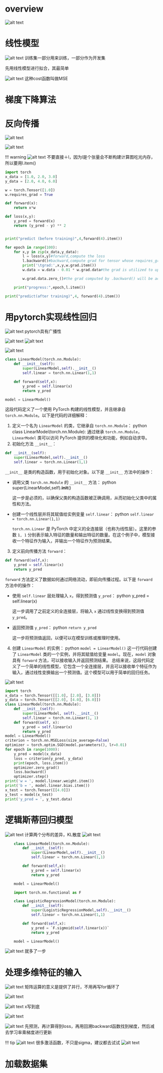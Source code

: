 # overview
![alt text](image.png)


# 线性模型
![alt text](image-2.png)
训练集一部分用来训练，一部分作为开发集


先用线性模型进行拟合，其最简单


![alt text](image-3.png)
这种cost函数叫做MSE

# 梯度下降算法


# 反向传播

![alt text](image-4.png)

![alt text](image-5.png)

!!! warning
    ![alt text](image-6.png)
    不要直接＋l，因为l是个张量会不断构建计算图吃光内存，所以要用l.item()


```python
import torch
x_data = [1.0, 2.0, 3.0]
y_data = [2.0, 4.0, 6.0]

w = torch.Tensor([1.0])
w.requires_grad = True

def forward(x):
    return x*w

def loss(x,y):
    y_pred = forward(x)
    return (y_pred - y) ** 2


print("predict (before training)",4,forward(4).item())

for epoch in range(100):
    for x,y in zip(x_data,y_data):
        l = loss(x,y)#forward,compute the loss
        l.backward()#backward,compute grad for tensor whose requires_grad set to true
        print('\tgrad:',x,y,w.grad.item())
        w.data = w.data - 0.01 * w.grad.data#the grad is utilized to updata weight

        w.grad.data.zero_()#the grad computed by .backward() will be accunmulated.so after update,remember set the grad to zero!

    print("progress:",epoch,l.item())

print("predict(after training)",4, forward(4).item())

```

# 用pytorch实现线性回归
![alt text](image-7.png)
pytorch具有广播性

![alt text](image-8.png)
![alt text](image-9.png)

![alt text](image-10.png)
  
```python
class LinearModel(torch.nn.Module):
    def __init__(self):
        super(LinearModel,self).__init__()
        self.linear = torch.nn.Linear(1,1)

    def forward(self,x):
        y_pred = self.linear(x)
        return y_pred

model = LinearModel()
```

这段代码定义了一个使用 PyTorch 构建的线性模型，并且继承自 `torch.nn.Module`。以下是代码的详细解释：
1. 定义一个名为 `LinearModel` 的类，它继承自 `torch.nn.Module`：
python
class LinearModel(torch.nn.Module):
通过继承 `torch.nn.Module`，`LinearModel` 类可以访问 PyTorch 提供的模块化和功能，例如自动求导。
2. 初始化方法 `__init__`：
```python
def __init__(self):
    super(LinearModel,self).__init__()
    self.linear = torch.nn.Linear(1,1)
```
`__init__` 是类的构造函数，用于初始化对象。以下是 `__init__` 方法中的操作：
- 调用父类 `torch.nn.Module` 的 `__init__` 方法：
  python
  super(LinearModel,self).__init__()
  
  这一步是必须的，以确保父类的构造函数被正确调用，从而初始化父类中的属性和方法。
- 创建一个线性层并将其赋值给实例变量 `self.linear`：
  python
  `self.linear = torch.nn.Linear(1,1)`
  
  `torch.nn.Linear` 是 PyTorch 中定义的全连接层（也称为线性层）。这里的参数 `1, 1` 分别表示输入特征的数量和输出特征的数量。在这个例子中，模型接收一个特征作为输入，并输出一个特征作为预测结果。
3. 定义前向传播方法 `forward`：
```python
def forward(self,x):
    y_pred = self.linear(x)
    return y_pred
```
`forward` 方法定义了数据如何通过网络流动，即前向传播过程。以下是 `forward` 方法中的操作：
- 使用 `self.linear` 层处理输入 `x`，得到预测值 `y_pred`：
  python
  y_pred = self.linear(x)
  
  这一步调用了之前定义的全连接层，将输入 `x` 通过线性变换得到预测值 `y_pred`。
- 返回预测值 `y_pred`：
  python
  `return y_pred`

  
  这一步将预测值返回，以便可以在模型训练或推理时使用。
4. 创建 `LinearModel` 的实例：
python
`model = LinearModel()`
这一行代码创建了 `LinearModel` 类的一个实例，并将其赋值给变量 `model`。现在，`model` 对象具有 `forward` 方法，可以接收输入并返回预测结果。
总结来说，这段代码定义了一个简单的线性模型，它包含一个全连接层，并且可以接收单个特征作为输入，通过线性变换输出一个预测值。这个模型可以用于简单的回归任务。


![alt text](image-11.png)

```python
import torch
x_data = torch.Tensor([[1.0], [2.0], [3.0]])
y_data = torch.Tensor([[2.0], [4.0], [6.0]])
class LinearModel(torch.nn.Module):
    def __init__(self):
        super(LinearModel, self).__init__()
        self.linear = torch.nn.Linear(1, 1)
    def forward(self, x):
        y_pred = self.linear(x)
        return y_pred
model = LinearModel()
criterion = torch.nn.MSELoss(size_average=False)
optimizer = torch.optim.SGD(model.parameters(), lr=0.01)
for epoch in range(1000):
    y_pred = model(x_data)
    loss = criterion(y_pred, y_data)
    print(epoch, loss.item())
    optimizer.zero_grad()
    loss.backward()
    optimizer.step()
print('w = ', model.linear.weight.item())
print('b = ', model.linear.bias.item())
x_test = torch.Tensor([[4.0]])
y_test = model(x_test)
print('y_pred = ', y_test.data)
```



# 逻辑斯蒂回归模型
![alt text](image-12.png)
计算两个分布的差异，KL散度
![alt text](image-13.png)



```python
    class LinearModel(torch.nn.Module):
        def __init__(self):
            super(LinearModel,self).__init__()
            self.linear = torch.nn.Linear(1,1)

        def forward(self,x):
            y_pred = self.linear(x)
            return y_pred

    model = LinearModel()
```
```python
    import torch.nn.functional as F

    class LogisticRegressionModel(torch.nn.Module):
        def __init__(self):
            super(LogisticRegressionModel,self).__init__()
            self.linear = torch.nn.Linear(1,1)

        def forward(self,x):
            y_pred = `F.sigmoid(self.linear(x))`
            return y_pred

    model = LinearModel()

 ```
![alt text](image-14.png)
就多了一步


# 处理多维特征的输入
![alt text](image-15.png)
矩阵运算的意义是提供了并行，不用再写for循环了

![alt text](image-16.png)

![alt text](image-17.png)
x写到底

![alt text](image-18.png)

![alt text](image-19.png)
先预测，再计算得到loss，再用回溯backward函数找到梯度，然后减去学习率乘梯度进行更新

!!! tip
    ![alt text](image-20.png)
    很多激活函数，不只是sigma，建议都去试试
    ![alt text](image-21.png)


# 加载数据集



